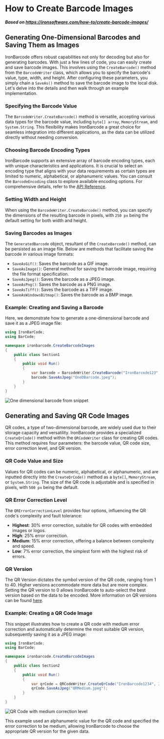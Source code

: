 # How to Create Barcode Images

***Based on <https://ironsoftware.com/how-to/create-barcode-images/>***


## Generating One-Dimensional Barcodes and Saving Them as Images

IronBarcode offers robust capabilities not only for decoding but also for generating barcodes. With just a few lines of code, you can easily create and save barcode images. This involves using the `CreateBarcode()` method from the `BarcodeWriter` class, which allows you to specify the barcode's value, type, width, and height. After configuring these parameters, you simply chain a `SaveAs()` method to save the barcode image to the local disk. Let's delve into the details and then walk through an example implementation.

### Specifying the Barcode Value

The `BarcodeWriter.CreateBarcode()` method is versatile, accepting various data types for the barcode value, including `byte[] array`, `MemoryStream`, and `System.String`. This flexibility makes IronBarcode a great choice for seamless integration into different applications, as the data can be utilized directly without needing conversion.

### Choosing Barcode Encoding Types

IronBarcode supports an extensive array of barcode encoding types, each with unique characteristics and applications. It is crucial to select an encoding type that aligns with your data requirements as certain types are limited to numeric, alphabetical, or alphanumeric values. You can consult the `BarcodeEncoding` class to explore available encoding options. For comprehensive details, refer to the [API Reference](https://ironsoftware.com/csharp/barcode/object-reference/api/IronBarCode.BarcodeEncoding.html?q=BarcodeEncoding).

### Setting Width and Height

When using the `BarcodeWriter.CreateBarcode()` method, you can specify the dimensions of the resulting barcode in pixels, with `250 px` being the default setting for both width and height.

### Saving Barcodes as Images

The `GeneratedBarcode` object, resultant of the `CreateBarcode()` method, can be persisted as an image file. Below are methods that facilitate saving the barcode in various image formats:

- `SaveAsGif()`: Saves the barcode as a GIF image.
- `SaveAsImage()`: General method for saving the barcode image, requiring the file format specification.
- `SaveAsJpeg()`: Saves the barcode as a JPEG image.
- `SaveAsPng()`: Saves the barcode as a PNG image.
- `SaveAsTiff()`: Saves the barcode as a TIFF image.
- `SaveAsWindowsBitmap()`: Saves the barcode as a BMP image.

### Example: Creating and Saving a Barcode

Here, we demonstrate how to generate a one-dimensional barcode and save it as a JPEG image file:

```cs
using IronBarCode;
using BarCode;

namespace ironbarcode.CreateBarcodeImages
{
    public class Section1
    {
        public void Run()
        {
            var barcode = BarcodeWriter.CreateBarcode("IronBarcode123", BarcodeEncoding.Code128, 200, 100);
            barcode.SaveAsJpeg("OneDBarcode.jpeg");
        }
    }
}
```

![One dimensional barcode from snippet](https://ironsoftware.com/static-assets/barcode/how-to/create-barcode-images/OneDBarcode.jpeg)

## Generating and Saving QR Code Images

QR codes, a type of two-dimensional barcode, are widely used due to their storage capacity and versatility. IronBarcode provides a specialized `CreateQrCode()` method within the `QRCodeWriter` class for creating QR codes. This method requires four parameters: the barcode value, QR code size, error correction level, and QR version.

### QR Code Value and Size

Values for QR codes can be numeric, alphabetical, or alphanumeric, and are inputted directly into the `CreateQrCode()` method as a `byte[]`, `MemoryStream`, or `System.String`. The size of the QR code is adjustable and is specified in pixels, with `500 px` being the default.

### QR Error Correction Level

The `QRErrorCorrectionLevel` provides four options, influencing the QR code's complexity and fault tolerance:

- **Highest**: 30% error correction, suitable for QR codes with embedded images or logos.
- **High**: 25% error correction.
- **Medium**: 15% error correction, offering a balance between complexity and speed.
- **Low**: 7% error correction, the simplest form with the highest risk of errors.

### QR Version

The QR Version dictates the symbol version of the QR code, ranging from 1 to 40. Higher versions accommodate more data but are more complex. Setting the QR version to 0 allows IronBarcode to auto-select the best version based on the data to be encoded. More information on QR versions can be found [here](https://www.qrcode.com/en/about/version.html).

### Example: Creating a QR Code Image

This snippet illustrates how to create a QR code with medium error correction and automatically determine the most suitable QR version, subsequently saving it as a JPEG image:

```cs
using IronBarCode;
using BarCode;

namespace ironbarcode.CreateBarcodeImages
{
    public class Section2
    {
        public void Run()
        {
            var qrCode = QRCodeWriter.CreateQrCode("IronBarcode1234", 250, QRCodeWriter.QrErrorCorrectionLevel.Medium, qrVersion: 0);
            qrCode.SaveAsJpeg("QRMedium.jpeg");
        }
    }
}
```

![QR Code with medium correction level](https://ironsoftware.com/static-assets/barcode/how-to/create-barcode-images/QRMedium.jpeg)

This example used an alphanumeric value for the QR code and specified the error correction to be medium, allowing IronBarcode to choose the appropriate QR version for the given data.